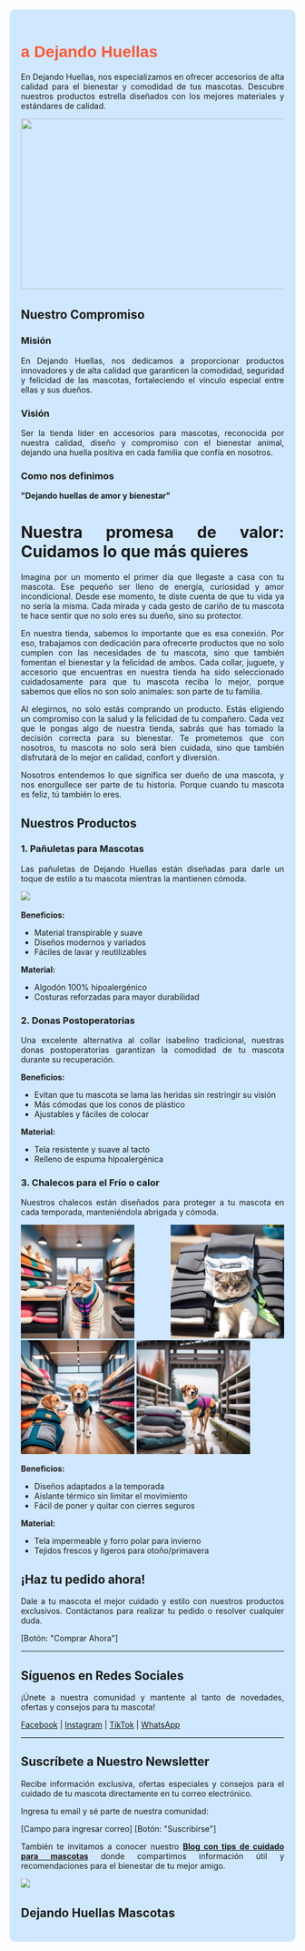 <div style="text-align: justify; background-color: #d0e8ff; padding: 20px; border-radius: 10px;">

<h1 style="color: #FF5733; font-family: 'Poppins', sans-serif;">a Dejando Huellas</h1>

En Dejando Huellas, nos especializamos en ofrecer accesorios de alta calidad para el bienestar y comodidad de tus mascotas. Descubre nuestros productos estrella diseñados con los mejores materiales y estándares de calidad.




<img src="https://github.com/Marybella39/dejando-huellas-mascotas/blob/8d8cf4764a5ddd00ad23a1071712d7bf92e2f6cb/Perropa%C3%B1oleta.jpg " width="500" height="300"/>

## Nuestro Compromiso

### Misión
En Dejando Huellas, nos dedicamos a proporcionar productos innovadores y de alta calidad que garanticen la comodidad, seguridad y felicidad de las mascotas, fortaleciendo el vínculo especial entre ellas y sus dueños.

### Visión
Ser la tienda líder en accesorios para mascotas, reconocida por nuestra calidad, diseño y compromiso con el bienestar animal, dejando una huella positiva en cada familia que confía en nosotros.

### Como nos definimos

**"Dejando huellas de amor y bienestar"**

# Nuestra promesa de valor: Cuidamos lo que más quieres

Imagina por un momento el primer día que llegaste a casa con tu mascota. Ese pequeño ser lleno de energía, curiosidad y amor incondicional. Desde ese momento, te diste cuenta de que tu vida ya no sería la misma. Cada mirada y cada gesto de cariño de tu mascota te hace sentir que no solo eres su dueño, sino su protector.

En nuestra tienda, sabemos lo importante que es esa conexión. Por eso, trabajamos con dedicación para ofrecerte productos que no solo cumplen con las necesidades de tu mascota, sino que también fomentan el bienestar y la felicidad de ambos. Cada collar, juguete, y accesorio que encuentras en nuestra tienda ha sido seleccionado cuidadosamente para que tu mascota reciba lo mejor, porque sabemos que ellos no son solo animales: son parte de tu familia.

Al elegirnos, no solo estás comprando un producto. Estás eligiendo un compromiso con la salud y la felicidad de tu compañero. Cada vez que le pongas algo de nuestra tienda, sabrás que has tomado la decisión correcta para su bienestar. Te prometemos que con nosotros, tu mascota no solo será bien cuidada, sino que también disfrutará de lo mejor en calidad, confort y diversión.

Nosotros entendemos lo que significa ser dueño de una mascota, y nos enorgullece ser parte de tu historia. Porque cuando tu mascota es feliz, tú también lo eres.



## Nuestros Productos

### 1. Pañuletas para Mascotas

Las pañuletas de Dejando Huellas están diseñadas para darle un toque de estilo a tu mascota mientras la mantienen cómoda. 


<img src="https://github.com/Marybella39/dejando-huellas-mascotas/blob/8d8cf4764a5ddd00ad23a1071712d7bf92e2f6cb/Perropa%C3%B1oleta.jpg" />




**Beneficios:**
- Material transpirable y suave
- Diseños modernos y variados
- Fáciles de lavar y reutilizables

**Material:**
- Algodón 100% hipoalergénico
- Costuras reforzadas para mayor durabilidad

### 2. Donas Postoperatorias

Una excelente alternativa al collar isabelino tradicional, nuestras donas postoperatorias garantizan la comodidad de tu mascota durante su recuperación.

**Beneficios:**
- Evitan que tu mascota se lama las heridas sin restringir su visión
- Más cómodas que los conos de plástico
- Ajustables y fáciles de colocar

**Material:**
- Tela resistente y suave al tacto
- Relleno de espuma hipoalergénica

### 3. Chalecos para el Frío o calor

Nuestros chalecos están diseñados para proteger a tu mascota en cada temporada, manteniéndola abrigada y cómoda.


                    

<img src="https://github.com/Marybella39/dejando-huellas-mascotas/blob/2b9b7bc723b83b54deca21ed994d285883693833/Gato1.jpg " width="200" height="200"/>




<img src="https://github.com/Marybella39/dejando-huellas-mascotas/blob/44a9d4ee1a2eb7626563b9f5ad1d5b2264151f04/Gato%20calor1.jpg" width="200" height="200"/>



<img src="https://github.com/Marybella39/dejando-huellas-mascotas/blob/ecf04986ab5820828b2bca790d4e94d810a7fa9b/Perro%20chaleco%201.jpg" width="200" height="200"/>



<img src="https://github.com/Marybella39/dejando-huellas-mascotas/blob/93268a10b64bd6dd71ef8452b3f59d06f0bb18c6/perro%20chaleco%202.jpg" width="200" height="200"/>


**Beneficios:**
- Diseños adaptados a la temporada
- Aislante térmico sin limitar el movimiento
- Fácil de poner y quitar con cierres seguros

**Material:**
- Tela impermeable y forro polar para invierno
- Tejidos frescos y ligeros para otoño/primavera

## ¡Haz tu pedido ahora!

Dale a tu mascota el mejor cuidado y estilo con nuestros productos exclusivos. Contáctanos para realizar tu pedido o resolver cualquier duda. 

[Botón: "Comprar Ahora"]

---

## Síguenos en Redes Sociales

¡Únete a nuestra comunidad y mantente al tanto de novedades, ofertas y consejos para tu mascota!

[Facebook](#) | [Instagram](#) | [TikTok](#) | [WhatsApp](#)

---

## Suscríbete a Nuestro Newsletter

Recibe información exclusiva, ofertas especiales y consejos para el cuidado de tu mascota directamente en tu correo electrónico.

Ingresa tu email y sé parte de nuestra comunidad:

[Campo para ingresar correo] [Botón: "Suscribirse"]

También te invitamos a conocer nuestro **[Blog con tips de cuidado para mascotas](#)** donde compartimos información útil y recomendaciones para el bienestar de tu mejor amigo.


 
<img src="[https://github.com/Marybella39/dejando-huellas-mascotas/blob/1303b10d7cba56edb67c00ff98626dc944b63515/images.jfif](https://raw.githubusercontent.com/Marybella39/dejando-huellas-mascotas/refs/heads/main/Tienda.webp)" />

## Dejando Huellas Mascotas  



